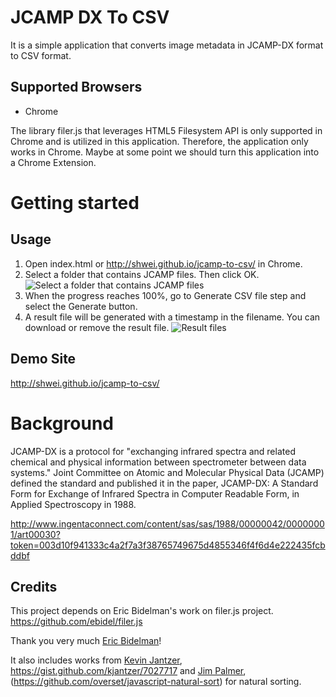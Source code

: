JCAMP DX To CSV
============

It is a simple application that converts image metadata in JCAMP-DX format to CSV format. 

Supported Browsers
------------------

* Chrome

The library filer.js that leverages HTML5 Filesystem API is only supported in Chrome and is utilized in this application. Therefore, the application only works
in Chrome. Maybe at some point we should turn this application into a Chrome Extension.

Getting started
=======

Usage
-----
1. Open index.html or http://shwei.github.io/jcamp-to-csv/ in Chrome.
2. Select a folder that contains JCAMP files. Then click OK.
![Select a folder that contains JCAMP files](../assets/step_1.jpg)
3. When the progress reaches 100%, go to Generate CSV file step and select the Generate button.
4. A result file will be generated with a timestamp in the filename. You can download or remove the result file.
![Result files](../assets/step_2.jpg)

Demo Site
-----
http://shwei.github.io/jcamp-to-csv/

Background
=======
JCAMP-DX is a protocol for "exchanging infrared spectra and related chemical and physical information between
spectrometer between data systems." Joint Committee on Atomic and Molecular Physical Data (JCAMP) defined the standard
and published it in the paper, JCAMP-DX: A Standard Form for Exchange of Infrared Spectra in Computer Readable Form, in
 Applied Spectroscopy in 1988.

http://www.ingentaconnect.com/content/sas/sas/1988/00000042/00000001/art00030?token=003d10f941333c4a2f7a3f38765749675d4855346f4f6d4e222435fcbddbf

Credits
-----
This project depends on Eric Bidelman's work on filer.js project. https://github.com/ebidel/filer.js

Thank you very much [Eric Bidelman](https://github.com/ebidel)!

It also includes works from [Kevin Jantzer](https://github.com/kjantzer), <https://gist.github.com/kjantzer/7027717> and [Jim Palmer](https://github.com/overset),
(https://github.com/overset/javascript-natural-sort) for natural sorting.

